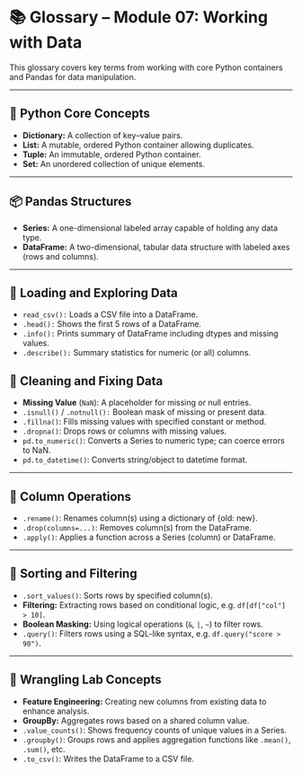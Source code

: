 # 📚 Glossary – Module 07: Working with Data

This glossary covers key terms from working with core Python containers and Pandas for data manipulation.

---

## 🔢 Python Core Concepts
* **Dictionary:** A collection of key–value pairs.
* **List:** A mutable, ordered Python container allowing duplicates.
* **Tuple:** An immutable, ordered Python container.
* **Set:** An unordered collection of unique elements.

---

## 📦 Pandas Structures
* **Series:** A one-dimensional labeled array capable of holding any data type.
* **DataFrame:** A two-dimensional, tabular data structure with labeled axes (rows and columns).

---

## 📂 Loading and Exploring Data
* `read_csv():` Loads a CSV file into a DataFrame.
* `.head():` Shows the first 5 rows of a DataFrame.
* `.info():` Prints summary of DataFrame including dtypes and missing values.
* `.describe():` Summary statistics for numeric (or all) columns.

## 🧼 Cleaning and Fixing Data
* **Missing Value** (`NaN`): A placeholder for missing or null entries.
* `.isnull()` / `.notnull():` Boolean mask of missing or present data.
* `.fillna()`: Fills missing values with specified constant or method.
* `.dropna()`: Drops rows or columns with missing values.
* `pd.to_numeric()`: Converts a Series to numeric type; can coerce errors to NaN.
* `pd.to_datetime()`: Converts string/object to datetime format.

---

## 🧱 Column Operations
* `.rename()`: Renames column(s) using a dictionary of {old: new}.
* `.drop(columns=...)`: Removes column(s) from the DataFrame.
* `.apply()`: Applies a function across a Series (column) or DataFrame.

---

## 🔽 Sorting and Filtering
* `.sort_values()`: Sorts rows by specified column(s).
* **Filtering:** Extracting rows based on conditional logic, e.g. `df[df["col"] > 10]`.
* **Boolean Masking:** Using logical operations (`&`, `|`, `~`) to filter rows.
* `.query()`: Filters rows using a SQL-like syntax, e.g. `df.query("score > 90")`.

---

## 🧪 Wrangling Lab Concepts
* **Feature Engineering:** Creating new columns from existing data to enhance analysis.
* **GroupBy:** Aggregates rows based on a shared column value.
* `.value_counts()`: Shows frequency counts of unique values in a Series.
* `.groupby()`: Groups rows and applies aggregation functions like `.mean()`, `.sum()`, etc.
* `.to_csv()`: Writes the DataFrame to a CSV file.
